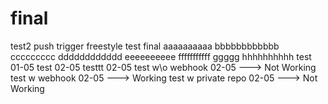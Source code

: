 # final
test2 push trigger
freestyle
test final
aaaaaaaaaa
bbbbbbbbbbbb
ccccccccc
dddddddddddd
eeeeeeeeee
fffffffffff
ggggg
hhhhhhhhhh
test 01-05
test 02-05
testtt 02-05
test w\o webhook 02-05 ---> Not Working
test w webhook 02-05 ---> Working
test w private repo 02-05 ---> Not Working
